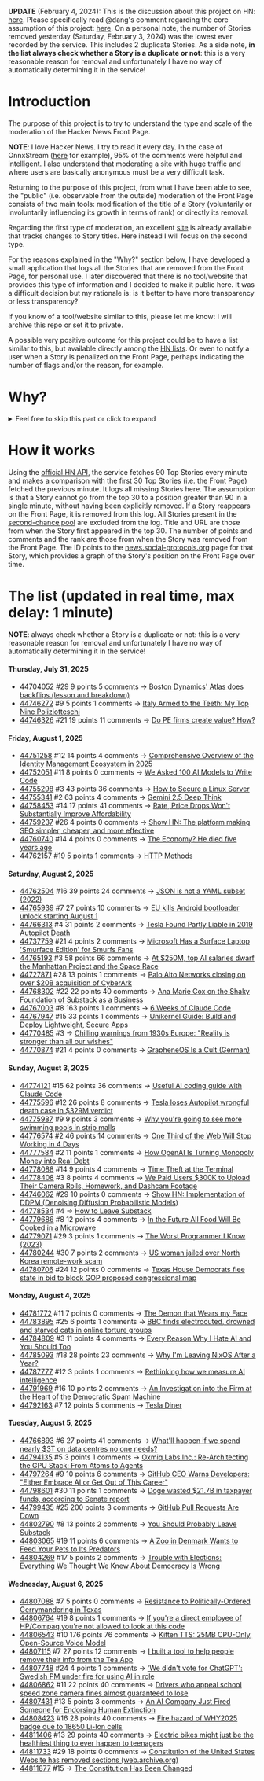 **UPDATE** (February 4, 2024): This is the discussion about this project on HN: [here](https://news.ycombinator.com/item?id=39230513). Please specifically read @dang's comment regarding the core assumption of this project: [here](https://news.ycombinator.com/item?id=39231537). On a personal note, the number of Stories removed yesterday (Saturday, February 3, 2024) was the lowest ever recorded by the service. This includes 2 duplicate Stories. As a side note, **in the list always check whether a Story is a duplicate or not**: this is a very reasonable reason for removal and unfortunately I have no way of automatically determining it in the service!

# Introduction

The purpose of this project is to try to understand the type and scale of the moderation of the Hacker News Front Page.

**NOTE**: I love Hacker News. I try to read it every day. In the case of OnnxStream ([here](https://news.ycombinator.com/item?id=37752632) for example), 95% of the comments were helpful and intelligent. I also understand that moderating a site with huge traffic and where users are basically anonymous must be a very difficult task.

Returning to the purpose of this project, from what I have been able to see, the "public" (i.e. observable from the outside) moderation of the Front Page consists of two main tools: modification of the title of a Story (voluntarily or involuntarily influencing its growth in terms of rank) or directly its removal.

Regarding the first type of moderation, an excellent [site](https://hackernewstitles.netlify.app/) is already available that tracks changes to Story titles. Here instead I will focus on the second type.

For the reasons explained in the "Why?" section below, I have developed a small application that logs all the Stories that are removed from the Front Page, for personal use. I later discovered that there is no tool/website that provides this type of information and I decided to make it public here. It was a difficult decision but my rationale is: is it better to have more transparency or less transparency?

If you know of a tool/website similar to this, please let me know: I will archive this repo or set it to private.

A possible very positive outcome for this project could be to have a list similar to this, but available directly among the [HN lists](https://news.ycombinator.com/lists). Or even to notify a user when a Story is penalized on the Front Page, perhaps indicating the number of flags and/or the reason, for example.

# Why?

<details>
<summary>Feel free to skip this part or click to expand</summary>

A friend of mine posted two Stories on Hacker News related to OnnxStream (31 days apart), the first related to SDXL Turbo support and the second related to TinyLlama and Mistral 7B support.

In the case of the [first](https://news.ycombinator.com/item?id=38646969), the Story was among the first on the Front Page, until its title was changed from "Stable Diffusion Turbo on a Raspberry Pi Zero 2 generates an image in 29 minutes" to "OnnxStream: Stable Diffusion XL 1.0 Base on a Raspberry Pi Zero 2". This effectively "killed" the Story. One user pointed out that the new title didn't reflect the spirit of the Story (thanks @practice9).

In the case of the [second](https://news.ycombinator.com/item?id=38991145), the Story was in third place on the Front Page, less than an hour after the submission. In this case it was simply removed from the Front Page.

Having discovered this, perplexed, I sent an email to the moderator. @dang, who was very kind and quick in his response, explained to me that the Story had been flagged by users even without being explicitly [flagged], and that he could therefore only hypothesize the causes of the flag. His hypothesis was that (some?) users might be fed up with news related to LLMs.

While I have no reason to doubt Daniel's good faith, it's hard to believe that HN users would be tired of LLM-related news.

So I decided to develop a small console application to determine the frequency of this phenomenon (actually I was also motivated by the prospect of writing some C# code, after more than 2 years of complete abstinence). I subsequently discovered that there were no tools/websites that monitored this specific phenomenon and I therefore decided to make it public here.

</details>

# How it works

Using the [official HN API](https://github.com/HackerNews/API), the service fetches 90 Top Stories every minute and makes a comparison with the first 30 Top Stories (i.e. the Front Page) fetched the previous minute. It logs all missing Stories here. The assumption is that a Story cannot go from the top 30 to a position greater than 90 in a single minute, without having been explicitly removed. If a Story reappears on the Front Page, it is removed from this log. All Stories present in the [second-chance pool](https://news.ycombinator.com/pool) are excluded from the log. Title and URL are those from when the Story first appeared in the top 30. The number of points and comments and the rank are those from when the Story was removed from the Front Page. The ID points to the [news.social-protocols.org](https://news.social-protocols.org) page for that Story, which provides a graph of the Story's position on the Front Page over time.

# The list (updated in real time, max delay: 1 minute)

**NOTE**: always check whether a Story is a duplicate or not: this is a very reasonable reason for removal and unfortunately I have no way of automatically determining it in the service!

#### **Thursday, July 31, 2025**
<!-- HN:44704052:start -->
* [44704052](https://news.social-protocols.org/stats?id=44704052) #29 9 points 5 comments -> [Boston Dynamics' Atlas does backflips (lesson and breakdown)](https://app.vidyaarthi.ai/ai-tutor?session_id=2YBSyF3WNzMNn_80jygEp&action=replay&shared=true)<!-- HN:44704052:end --><!-- HN:44746272:start -->
* [44746272](https://news.social-protocols.org/stats?id=44746272) #9 5 points 1 comments -> [Italy Armed to the Teeth: My Top Nine Poliziotteschi](https://multiglom.com/2020/04/12/italy-armed-to-the-teeth-my-top-ten-poliziotteschi/)<!-- HN:44746272:end --><!-- HN:44746326:start -->
* [44746326](https://news.social-protocols.org/stats?id=44746326) #21 19 points 11 comments -> [Do PE firms create value? How?](https://www.gain.pro/insight-reports/value-creation)<!-- HN:44746326:end -->
#### **Friday, August 1, 2025**
<!-- HN:44751258:start -->
* [44751258](https://news.social-protocols.org/stats?id=44751258) #12 14 points 4 comments -> [Comprehensive Overview of the Identity Management Ecosystem in 2025](https://guptadeepak.com/understanding-the-complete-identity-management-ecosystem/)<!-- HN:44751258:end --><!-- HN:44752051:start -->
* [44752051](https://news.social-protocols.org/stats?id=44752051) #11 8 points 0 comments -> [We Asked 100 AI Models to Write Code](https://www.veracode.com/blog/genai-code-security-report/)<!-- HN:44752051:end --><!-- HN:44755298:start -->
* [44755298](https://news.social-protocols.org/stats?id=44755298) #3 43 points 36 comments -> [How to Secure a Linux Server](https://github.com/imthenachoman/How-To-Secure-A-Linux-Server)<!-- HN:44755298:end --><!-- HN:44755341:start -->
* [44755341](https://news.social-protocols.org/stats?id=44755341) #2 63 points 4 comments -> [Gemini 2.5 Deep Think](https://twitter.com/GoogleDeepMind/status/1951239132950204439)<!-- HN:44755341:end --><!-- HN:44758453:start -->
* [44758453](https://news.social-protocols.org/stats?id=44758453) #14 17 points 41 comments -> [Rate, Price Drops Won't Substantially Improve Affordability](https://www.zillow.com/research/rate-drops-35389/)<!-- HN:44758453:end --><!-- HN:44759237:start -->
* [44759237](https://news.social-protocols.org/stats?id=44759237) #26 4 points 0 comments -> [Show HN: The platform making SEO simpler, cheaper, and more effective](https://idiotproofseo.com/)<!-- HN:44759237:end --><!-- HN:44760740:start -->
* [44760740](https://news.social-protocols.org/stats?id=44760740) #14 4 points 0 comments -> [The Economy? He died five years ago](https://daverupert.com/2025/08/the-economy-he-died-five-years-ago/)<!-- HN:44760740:end --><!-- HN:44762157:start -->
* [44762157](https://news.social-protocols.org/stats?id=44762157) #19 5 points 1 comments -> [HTTP Methods](https://developer.mozilla.org/en-US/docs/Web/HTTP/Reference/Methods)<!-- HN:44762157:end -->
#### **Saturday, August 2, 2025**
<!-- HN:44762504:start -->
* [44762504](https://news.social-protocols.org/stats?id=44762504) #16 39 points 24 comments -> [JSON is not a YAML subset (2022)](https://john-millikin.com/json-is-not-a-yaml-subset)<!-- HN:44762504:end --><!-- HN:44765939:start -->
* [44765939](https://news.social-protocols.org/stats?id=44765939) #7 27 points 10 comments -> [EU kills Android bootloader unlock starting August 1](https://xiaomitime.com/eu-kills-android-bootloader-unlock-starting-august-1-59449/)<!-- HN:44765939:end --><!-- HN:44766313:start -->
* [44766313](https://news.social-protocols.org/stats?id=44766313) #4 31 points 2 comments -> [Tesla Found Partly Liable in 2019 Autopilot Death](https://www.wired.com/story/tesla-liable-2019-autopilot-crash-death/)<!-- HN:44766313:end --><!-- HN:44737759:start -->
* [44737759](https://news.social-protocols.org/stats?id=44737759) #21 4 points 2 comments -> [Microsoft Has a Surface Laptop 'Smurface Edition' for Smurfs Fans](https://www.theverge.com/news/715741/microsoft-surface-laptop-smurface-edition)<!-- HN:44737759:end --><!-- HN:44765193:start -->
* [44765193](https://news.social-protocols.org/stats?id=44765193) #3 58 points 66 comments -> [At $250M, top AI salaries dwarf the Manhattan Project and the Space Race](https://arstechnica.com/ai/2025/08/at-250-million-top-ai-salaries-dwarf-those-of-the-manhattan-project-and-the-space-race/)<!-- HN:44765193:end --><!-- HN:44727871:start -->
* [44727871](https://news.social-protocols.org/stats?id=44727871) #28 13 points 1 comments -> [Palo Alto Networks closing on over $20B acquisition of CyberArk](https://www.calcalistech.com/ctechnews/article/hksugkiwxe)<!-- HN:44727871:end --><!-- HN:44768302:start -->
* [44768302](https://news.social-protocols.org/stats?id=44768302) #22 22 points 40 comments -> [Ana Marie Cox on the Shaky Foundation of Substack as a Business](https://newsletter.anamariecox.com/archive/substack-did-not-see-that-coming/)<!-- HN:44768302:end --><!-- HN:44767003:start -->
* [44767003](https://news.social-protocols.org/stats?id=44767003) #8 163 points 1 comments -> [6 Weeks of Claude Code](https://blog.puzzmo.com/posts/2025/07/30/six-weeks-of-claude-code/)<!-- HN:44767003:end --><!-- HN:44767947:start -->
* [44767947](https://news.social-protocols.org/stats?id=44767947) #15 33 points 1 comments -> [Unikernel Guide: Build and Deploy Lightweight, Secure Apps](https://tallysolutions.com/technology/introduction-to-unikernel-2/)<!-- HN:44767947:end --><!-- HN:44770485:start -->
* [44770485](https://news.social-protocols.org/stats?id=44770485) #3 -> [Chilling warnings from 1930s Europe: "Reality is stronger than all our wishes"](https://www.doomsdayscenario.co/p/fleeing-one-step-ahead-of-fascism-fbcf5ac4661dca77)<!-- HN:44770485:end --><!-- HN:44770874:start -->
* [44770874](https://news.social-protocols.org/stats?id=44770874) #21 4 points 0 comments -> [GrapheneOS Is a Cult (German)](https://www.onli-blogging.de/2546/GrapheneOS-ist-ein-gefaehrlicher-Kult.html)<!-- HN:44770874:end -->
#### **Sunday, August 3, 2025**
<!-- HN:44774121:start -->
* [44774121](https://news.social-protocols.org/stats?id=44774121) #15 62 points 36 comments -> [Useful AI coding guide with Claude Code](https://www.sabrina.dev/p/ultimate-ai-coding-guide-claude-code)<!-- HN:44774121:end --><!-- HN:44775596:start -->
* [44775596](https://news.social-protocols.org/stats?id=44775596) #12 26 points 8 comments -> [Tesla loses Autopilot wrongful death case in $329M verdict](https://arstechnica.com/cars/2025/08/tesla-loses-autopilot-wrongful-death-case-in-329-million-verdict/)<!-- HN:44775596:end --><!-- HN:44775987:start -->
* [44775987](https://news.social-protocols.org/stats?id=44775987) #9 9 points 3 comments -> [Why you're going to see more swimming pools in strip malls](https://thehustle.co/originals/why-youre-going-to-see-a-lot-more-swimming-pools-in-strip-malls)<!-- HN:44775987:end --><!-- HN:44776574:start -->
* [44776574](https://news.social-protocols.org/stats?id=44776574) #2 46 points 14 comments -> [One Third of the Web Will Stop Working in 4 Days](https://lowendbox.com/blog/one-third-of-the-web-will-stop-working-in-4-days-massive-scale-cdn-compromise-starts-wednesday/)<!-- HN:44776574:end --><!-- HN:44777584:start -->
* [44777584](https://news.social-protocols.org/stats?id=44777584) #2 11 points 1 comments -> [How OpenAI Is Turning Monopoly Money into Real Debt](https://saturn.land/monopoly-money.html)<!-- HN:44777584:end --><!-- HN:44778088:start -->
* [44778088](https://news.social-protocols.org/stats?id=44778088) #14 9 points 4 comments -> [Time Theft at the Terminal](https://marginalrevolution.com/marginalrevolution/2025/08/time-theft-at-the-terminal.html)<!-- HN:44778088:end --><!-- HN:44778408:start -->
* [44778408](https://news.social-protocols.org/stats?id=44778408) #3 8 points 4 comments -> [We Paid Users $300K to Upload Their Camera Rolls, Homework, and Dashcam Footage](https://www.kled.ai/)<!-- HN:44778408:end --><!-- HN:44746062:start -->
* [44746062](https://news.social-protocols.org/stats?id=44746062) #29 10 points 0 comments -> [Show HN: Implementation of DDPM (Denoising Diffusion Probabilistic Models)](https://github.com/alenMangattu/DDPM-Denoising-Diffusion-Probabilistic-Models)<!-- HN:44746062:end --><!-- HN:44778534:start -->
* [44778534](https://news.social-protocols.org/stats?id=44778534) #4 -> [How to Leave Substack](https://leavesubstack.com/)<!-- HN:44778534:end --><!-- HN:44779686:start -->
* [44779686](https://news.social-protocols.org/stats?id=44779686) #8 12 points 4 comments -> [In the Future All Food Will Be Cooked in a Microwave](https://www.colincornaby.me/2025/08/in-the-future-all-food-will-be-cooked-in-a-microwave-and-if-you-cant-deal-with-that-then-you-need-to-get-out-of-the-kitchen/)<!-- HN:44779686:end --><!-- HN:44779071:start -->
* [44779071](https://news.social-protocols.org/stats?id=44779071) #29 3 points 1 comments -> [The Worst Programmer I Know (2023)](https://dannorth.net/blog/the-worst-programmer/)<!-- HN:44779071:end --><!-- HN:44780244:start -->
* [44780244](https://news.social-protocols.org/stats?id=44780244) #30 7 points 2 comments -> [US woman jailed over North Korea remote-work scam](https://www.theguardian.com/us-news/2025/aug/03/ninety-laptops-millions-of-dollars-us-woman-jailed-for-role-in-north-korea-remote-work-scam)<!-- HN:44780244:end --><!-- HN:44780706:start -->
* [44780706](https://news.social-protocols.org/stats?id=44780706) #24 12 points 0 comments -> [Texas House Democrats flee state in bid to block GOP proposed congressional map](https://www.texastribune.org/2025/08/03/texas-democrats-quorum-break-redistricting-map/)<!-- HN:44780706:end -->
#### **Monday, August 4, 2025**
<!-- HN:44781772:start -->
* [44781772](https://news.social-protocols.org/stats?id=44781772) #11 7 points 0 comments -> [The Demon that Wears my Face](https://mirawelner.com/posts/demon.html)<!-- HN:44781772:end --><!-- HN:44783895:start -->
* [44783895](https://news.social-protocols.org/stats?id=44783895) #25 6 points 1 comments -> [BBC finds electrocuted, drowned and starved cats in online torture groups](https://www.bbc.com/news/articles/c5yp9w5kyw7o)<!-- HN:44783895:end --><!-- HN:44784809:start -->
* [44784809](https://news.social-protocols.org/stats?id=44784809) #3 11 points 4 comments -> [Every Reason Why I Hate AI and You Should Too](https://malwaretech.com/2025/08/every-reason-why-i-hate-ai.html)<!-- HN:44784809:end --><!-- HN:44785093:start -->
* [44785093](https://news.social-protocols.org/stats?id=44785093) #18 28 points 23 comments -> [Why I'm Leaving NixOS After a Year?](https://www.rugu.dev/en/blog/leaving-nixos/)<!-- HN:44785093:end --><!-- HN:44787777:start -->
* [44787777](https://news.social-protocols.org/stats?id=44787777) #12 3 points 1 comments -> [Rethinking how we measure AI intelligence](https://blog.google/technology/ai/kaggle-game-arena/)<!-- HN:44787777:end --><!-- HN:44791969:start -->
* [44791969](https://news.social-protocols.org/stats?id=44791969) #16 10 points 2 comments -> [An Investigation into the Firm at the Heart of the Democratic Spam Machine](https://data4democracy.substack.com/p/the-mothership-vortex-an-investigation)<!-- HN:44791969:end --><!-- HN:44792163:start -->
* [44792163](https://news.social-protocols.org/stats?id=44792163) #7 12 points 5 comments -> [Tesla Diner](https://www.tesla.com/tesla-diner)<!-- HN:44792163:end -->
#### **Tuesday, August 5, 2025**
<!-- HN:44766893:start -->
* [44766893](https://news.social-protocols.org/stats?id=44766893) #6 27 points 41 comments -> [What'll happen if we spend nearly $3T on data centres no one needs?](https://www.ft.com/content/7052c560-4f31-4f45-bed0-cbc84453b3ce)<!-- HN:44766893:end --><!-- HN:44794135:start -->
* [44794135](https://news.social-protocols.org/stats?id=44794135) #5 3 points 1 comments -> [Oxmiq Labs Inc.: Re-Architecting the GPU Stack: From Atoms to Agents](https://oxmiq.ai/press)<!-- HN:44794135:end --><!-- HN:44797264:start -->
* [44797264](https://news.social-protocols.org/stats?id=44797264) #9 10 points 6 comments -> [GitHub CEO Warns Developers: "Either Embrace AI or Get Out of This Career"](https://www.finalroundai.com/blog/github-ceo-thomas-dohmke-warns-developers-embrace-ai-or-quit)<!-- HN:44797264:end --><!-- HN:44798601:start -->
* [44798601](https://news.social-protocols.org/stats?id=44798601) #30 11 points 1 comments -> [Doge wasted $21.7B in taxpayer funds, according to Senate report](https://www.msnbc.com/top-stories/latest/doge-federal-employees-reductions-in-force-rif-rcna222536)<!-- HN:44798601:end --><!-- HN:44799435:start -->
* [44799435](https://news.social-protocols.org/stats?id=44799435) #25 200 points 3 comments -> [GitHub Pull Requests Are Down](https://github.com/github/site-policy/pull/582)<!-- HN:44799435:end --><!-- HN:44802790:start -->
* [44802790](https://news.social-protocols.org/stats?id=44802790) #8 13 points 2 comments -> [You Should Probably Leave Substack](https://leavesubstack.com/)<!-- HN:44802790:end --><!-- HN:44803065:start -->
* [44803065](https://news.social-protocols.org/stats?id=44803065) #19 11 points 6 comments -> [A Zoo in Denmark Wants to Feed Your Pets to Its Predators](https://www.nytimes.com/2025/08/04/science/zoos-denmark-food-pets.html)<!-- HN:44803065:end --><!-- HN:44804269:start -->
* [44804269](https://news.social-protocols.org/stats?id=44804269) #17 5 points 2 comments -> [Trouble with Elections: Everything We Thought We Knew About Democracy Is Wrong](https://democracycreative.substack.com/p/the-trouble-with-elections)<!-- HN:44804269:end -->
#### **Wednesday, August 6, 2025**
<!-- HN:44807088:start -->
* [44807088](https://news.social-protocols.org/stats?id=44807088) #7 5 points 0 comments -> [Resistance to Politically-Ordered Gerrymandering in Texas](https://riggedredistricting.com)<!-- HN:44807088:end --><!-- HN:44806764:start -->
* [44806764](https://news.social-protocols.org/stats?id=44806764) #19 8 points 1 comments -> [If you're a direct employee of HP/Compaq you're not allowed to look at this code](https://www.ukcert.org.uk/repository/exploits/NETSYS_COM%20-%20The%20Intelligent%20Hacker%27s%20Choice%20-%20http--www_netsys_com-library-alerts-2002-08-05-dxchpwd.txt)<!-- HN:44806764:end --><!-- HN:44806543:start -->
* [44806543](https://news.social-protocols.org/stats?id=44806543) #10 176 points 76 comments -> [Kitten TTS: 25MB CPU-Only, Open-Source Voice Model](https://algogist.com/kitten-tts-the-25mb-ai-voice-model-thats-about-to-change-everything-runs-on-a-potato/)<!-- HN:44806543:end --><!-- HN:44807115:start -->
* [44807115](https://news.social-protocols.org/stats?id=44807115) #7 27 points 12 comments -> [I built a tool to help people remove their info from the Tea App](https://www.suetea.com/)<!-- HN:44807115:end --><!-- HN:44807748:start -->
* [44807748](https://news.social-protocols.org/stats?id=44807748) #24 4 points 1 comments -> ['We didn't vote for ChatGPT': Swedish PM under fire for using AI in role](https://www.theguardian.com/technology/2025/aug/05/chat-gpt-swedish-pm-ulf-kristersson-under-fire-for-using-ai-in-role)<!-- HN:44807748:end --><!-- HN:44806862:start -->
* [44806862](https://news.social-protocols.org/stats?id=44806862) #11 22 points 40 comments -> [Drivers who appeal school speed zone camera fines almost guaranteed to lose](https://www.abcactionnews.com/news/state/theres-no-point-in-fighting-drivers-who-appeal-school-speed-zone-camera-fines-almost-guaranteed-to-lose)<!-- HN:44806862:end --><!-- HN:44807431:start -->
* [44807431](https://news.social-protocols.org/stats?id=44807431) #13 5 points 3 comments -> [An AI Company Just Fired Someone for Endorsing Human Extinction](https://www.realtimetechpocalypse.com/p/did-an-ai-company-just-fire-someone)<!-- HN:44807431:end --><!-- HN:44808423:start -->
* [44808423](https://news.social-protocols.org/stats?id=44808423) #16 28 points 40 comments -> [Fire hazard of WHY2025 badge due to 18650 Li-Ion cells](https://wiki.why2025.org/Badge/Fire_hazard)<!-- HN:44808423:end --><!-- HN:44811406:start -->
* [44811406](https://news.social-protocols.org/stats?id=44811406) #13 29 points 40 comments -> [Electric bikes might just be the healthiest thing to ever happen to teenagers](https://electrek.co/2025/08/05/electric-bikes-might-just-be-the-healthiest-thing-to-ever-happen-to-teenagers/)<!-- HN:44811406:end --><!-- HN:44811733:start -->
* [44811733](https://news.social-protocols.org/stats?id=44811733) #29 18 points 0 comments -> [Constitution of the United States Website has removed sections (web.archive.org)](https://old.reddit.com/r/law/comments/1mj3ttx/constitution_of_the_united_states_website_has/)<!-- HN:44811733:end --><!-- HN:44811877:start -->
* [44811877](https://news.social-protocols.org/stats?id=44811877) #15 -> [The Constitution Has Been Changed](https://slrpnk.net/post/25696399)<!-- HN:44811877:end -->